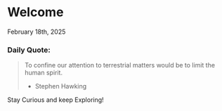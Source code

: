 # Welcome

February 18th, 2025

### Daily Quote:
> To confine our attention to terrestrial matters would be to limit the human spirit.
> 	- Stephen Hawking

Stay Curious and keep Exploring!
